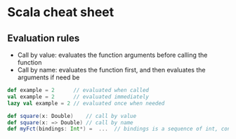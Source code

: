 # **Scala cheat sheet**

## **Evaluation rules**

* Call by value: evaluates the function arguments before calling the function
* Call by name: evaluates the function first, and then evaluates the arguments if need be

``` scala 
def example = 2      // evaluated when called
val example = 2      // evaluated immediately
lazy val example = 2 // evaluated once when needed

def square(x: Double)    // call by value
def square(x: => Double) // call by name
def myFct(bindings: Int*) =  ...  // bindings is a sequence of int, containing a varying # of arguments (```)
``` 
